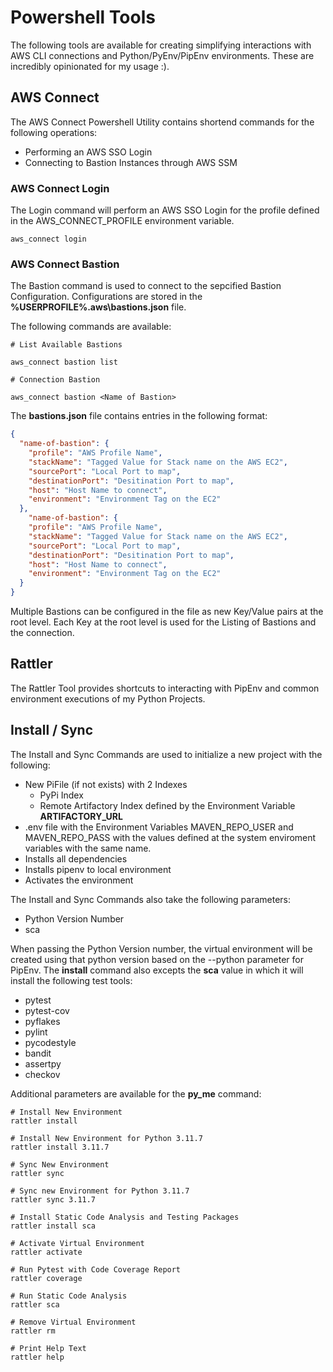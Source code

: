 # Powershell Tools

The following tools are available for creating simplifying interactions with AWS CLI connections and Python/PyEnv/PipEnv environments. These are incredibly opinionated for my usage :).

## AWS Connect

The AWS Connect Powershell Utility contains shortend commands for the following operations:

* Performing an AWS SSO Login
* Connecting to Bastion Instances through AWS SSM

### AWS Connect Login

The Login command will perform an AWS SSO Login for the profile defined in the AWS_CONNECT_PROFILE environment variable.

```command
aws_connect login
```

### AWS Connect Bastion

The Bastion command is used to connect to the sepcified Bastion Configuration. Configurations are stored in the __%USERPROFILE%\.aws\bastions.json__ file.

The following commands are available:

```command
# List Available Bastions

aws_connect bastion list

# Connection Bastion

aws_connect bastion <Name of Bastion>
```

The __bastions.json__ file contains entries in the following format:

```json
{
  "name-of-bastion": {
    "profile": "AWS Profile Name",
    "stackName": "Tagged Value for Stack name on the AWS EC2",
    "sourcePort": "Local Port to map",
    "destinationPort": "Desitination Port to map",
    "host": "Host Name to connect",
    "environment": "Environment Tag on the EC2"
  },
    "name-of-bastion": {
    "profile": "AWS Profile Name",
    "stackName": "Tagged Value for Stack name on the AWS EC2",
    "sourcePort": "Local Port to map",
    "destinationPort": "Desitination Port to map",
    "host": "Host Name to connect",
    "environment": "Environment Tag on the EC2"
  }
}
```

Multiple Bastions can be configured in the file as new Key/Value pairs at the root level. Each Key at the root level is used for the Listing of Bastions and the connection.

## Rattler

The Rattler Tool provides shortcuts to interacting with PipEnv and common environment executions of my Python Projects.

## Install / Sync

The Install and Sync Commands are used to initialize a new project with the following:

* New PiFile (if not exists) with 2 Indexes
  * PyPi Index
  * Remote Artifactory Index defined by the Environment Variable __ARTIFACTORY_URL__
* .env file with the Environment Variables MAVEN_REPO_USER and MAVEN_REPO_PASS with the values defined at the system enviroment variables with the same name.
* Installs all dependencies
* Installs pipenv to local environment
* Activates the environment

The Install and Sync Commands also take the following parameters:

* Python Version Number
* sca

When passing the Python Version number, the virtual environment will be created using that python version based on the --python parameter for PipEnv. The __install__ command also excepts the __sca__ value in which it will install the following test tools:

* pytest
* pytest-cov
* pyflakes
* pylint
* pycodestyle
* bandit
* assertpy
* checkov

Additional parameters are available for the __py_me__ command:

```command
# Install New Environment
rattler install

# Install New Environment for Python 3.11.7
rattler install 3.11.7

# Sync New Environment
rattler sync

# Sync new Environment for Python 3.11.7
rattler sync 3.11.7

# Install Static Code Analysis and Testing Packages
rattler install sca

# Activate Virtual Environment
rattler activate

# Run Pytest with Code Coverage Report
rattler coverage

# Run Static Code Analysis
rattler sca

# Remove Virtual Environment
rattler rm

# Print Help Text
rattler help

```
